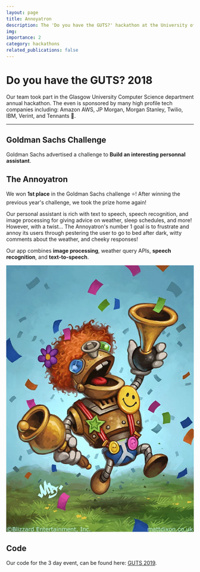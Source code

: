 ```yaml
---
layout: page
title: Annoyatron
description: The 'Do you have the GUTS?' hackathon at the University of Glasgow in 2018.
img:
importance: 2
category: hackathons
related_publications: false
---
```


# Do you have the GUTS? 2018

Our team took part in the Glasgow University Computer Science department annual hackathon. The even is sponsored by many high profile tech companies including: Amazon AWS, JP Morgan, Morgan Stanley, Twilio, IBM, Verint, and Tennants :beer:.

----

## Goldman Sachs Challenge
Goldman Sachs advertised a challenge to **Build an interesting personnal assistant**.

## The Annoyatron
We won **1st place** in the Goldman Sachs challenge :star:! After winning the previous year's challenge, we took the prize home again!

Our personal assistant is rich with text to speech, speech recognition, and image processing for giving advice on weather, sleep schedules, and more! However, with a twist... The Annoyatron's number 1 goal is to frustrate and annoy its users through pestering the user to go to bed after dark, witty comments about the weather, and cheeky responses!

Our app combines **image processing**, weather query APIs, **speech recognition**, and **text-to-speech**.

![Annoyatron](../assets/img/guts2018/annoyatron.png)

## Code
Our code for the 3 day event, can be found here: [GUTS 2019](https://github.com/leoreppas/GUTS2018).